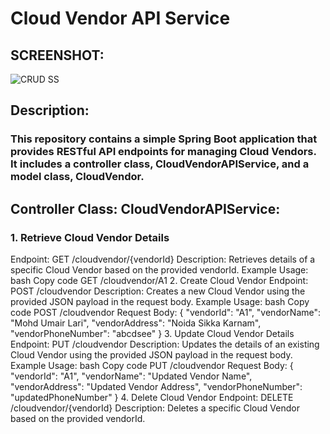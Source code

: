# Cloud Vendor API Service 
## SCREENSHOT:
![CRUD SS](https://github.com/Umairlari786/VendorRestApi/assets/72033546/7dcde42b-4d59-4bc6-8368-0699c5be2f11)


## Description:
### This repository contains a simple Spring Boot application that provides RESTful API endpoints for managing Cloud Vendors. It includes a controller class, CloudVendorAPIService, and a model class, CloudVendor.
## Controller Class: CloudVendorAPIService:
### 1. Retrieve Cloud Vendor Details
Endpoint: GET /cloudvendor/{vendorId}
Description: Retrieves details of a specific Cloud Vendor based on the provided vendorId.
Example Usage:
bash
Copy code
GET /cloudvendor/A1
2. Create Cloud Vendor
Endpoint: POST /cloudvendor
Description: Creates a new Cloud Vendor using the provided JSON payload in the request body.
Example Usage:
bash
Copy code
POST /cloudvendor
Request Body:
{
  "vendorId": "A1",
  "vendorName": "Mohd Umair Lari",
  "vendorAddress": "Noida Sikka Karnam",
  "vendorPhoneNumber": "abcdsee"
}
3. Update Cloud Vendor Details
Endpoint: PUT /cloudvendor
Description: Updates the details of an existing Cloud Vendor using the provided JSON payload in the request body.
Example Usage:
bash
Copy code
PUT /cloudvendor
Request Body:
{
  "vendorId": "A1",
  "vendorName": "Updated Vendor Name",
  "vendorAddress": "Updated Vendor Address",
  "vendorPhoneNumber": "updatedPhoneNumber"
}
4. Delete Cloud Vendor
Endpoint: DELETE /cloudvendor/{vendorId}
Description: Deletes a specific Cloud Vendor based on the provided vendorId.
